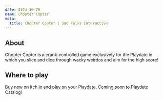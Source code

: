```yaml
---
date: 2023-10-29
name: Chopter Copter
meta:
  title: Chopter Copter | Sad Folks Interactive
---
```


## About

Chopter Copter is a crank-controlled game exclusively for the Playdate in which you slice and dice through wacky weirdos and aim for the high score!

## Where to play

Buy now on [itch.io](https://sadfolks.itch.io/chopter-copter) and play on your [Playdate](https://play.date). Coming soon to Playdate Catalog!
